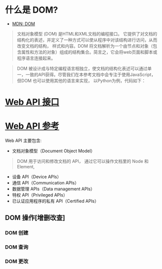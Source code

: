 # 什么是 DOM?

- [MDN: DOM](https://developer.mozilla.org/zh-CN/docs/Web/API/Document_Object_Model/Introduction)

> 文档对象模型 (DOM) 是HTML和XML文档的编程接口。
它提供了对文档的结构化的表述，并定义了一种方式可以使从程序中对该结构进行访问，从而改变文档的结构，
样式和内容。DOM 将文档解析为一个由节点和对象（包含属性和方法的对象）组成的结构集合。简言之，它会将web页面和脚本或程序语言连接起来。

> DOM 被设计成与特定编程语言相独立，使文档的结构化表述可以通过单一，一致的API获得。尽管我们在本参考文档中会专注于使用JavaScript， 但DOM 也可以使用其他的语言来实现， 以Python为例，代码如下：


# [Web API 接口](https://developer.mozilla.org/zh-CN/docs/Web/API)

# [Web API 参考](https://developer.mozilla.org/zh-CN/docs/Web/Reference/API)

Web API 主要包含:

- 文档对象模型（Document Object Model）
> DOM 用于访问和修改文档的 API， 通过它可以操作文档里的 Node 和 Element,
- 设备 API（Device APIs）
- 通信 API（Communication APIs）
- 数据管理 APIs（Data management APIs）
- 特权 API（Privileged APIs）
- 已认证应用程序的私有 API（Certified APIs）

## DOM 操作[增删改查]

### DOM 创建

### DOM 查询

### DOM 更改
